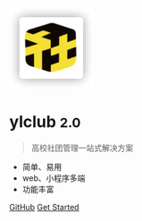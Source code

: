 <!-- _coverpage.md -->

![logo](logo.png)

# ylclub <small>2.0</small>

> 高校社团管理一站式解决方案

- 简单、易用
- web、小程序多端
- 功能丰富

[GitHub](https://github.com/ccqstark/ylclub-doc)
[Get Started](#广外社团通项目文档)